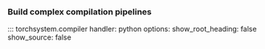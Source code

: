 ### Build complex compilation pipelines

::: torchsystem.compiler
    handler: python
    options:
      show_root_heading: false
      show_source: false